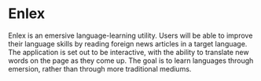 # Enlex
Enlex is an emersive language-learning utility. Users will be able to improve their language skills by reading foreign news articles in a target language. The application is set out to be interactive, with the ability to translate new words on the page as they come up. The goal is to learn languages through emersion, rather than through more traditional mediums.